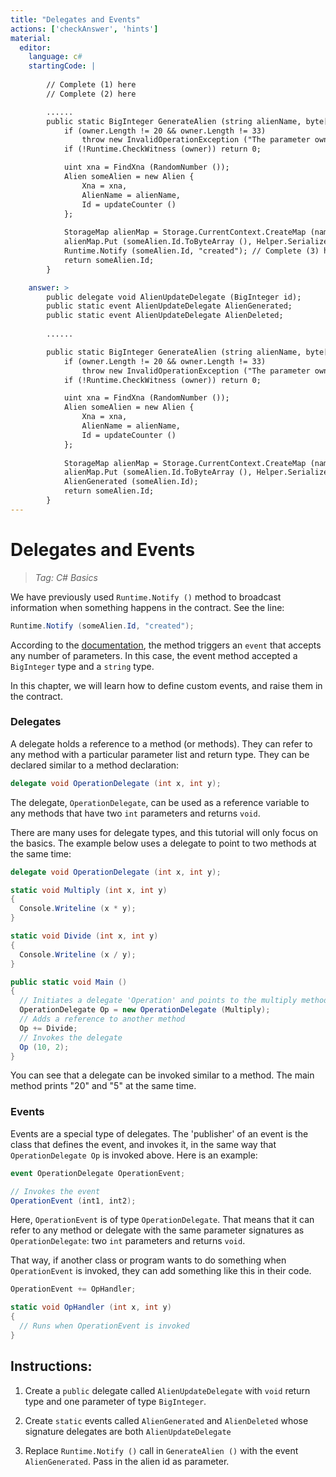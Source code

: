```yaml
---
title: "Delegates and Events"
actions: ['checkAnswer', 'hints']
material: 
  editor:
    language: c#
    startingCode: | 
    
        // Complete (1) here
        // Complete (2) here

        ......
        public static BigInteger GenerateAlien (string alienName, byte[] owner) {
            if (owner.Length != 20 && owner.Length != 33)
                throw new InvalidOperationException ("The parameter owner should be a 20-byte address or a 33-byte public key");        // Check if the owner is the same as one who invoked contract
            if (!Runtime.CheckWitness (owner)) return 0; 

            uint xna = FindXna (RandomNumber ());
            Alien someAlien = new Alien {
                Xna = xna,
                AlienName = alienName,
                Id = updateCounter ()
            }; 
            
            StorageMap alienMap = Storage.CurrentContext.CreateMap (nameof (alienMap)); 
            alienMap.Put (someAlien.Id.ToByteArray (), Helper.Serialize (someAlien)); 
            Runtime.Notify (someAlien.Id, "created"); // Complete (3) here
            return someAlien.Id; 
        }

    answer: > 
        public delegate void AlienUpdateDelegate (BigInteger id); 
        public static event AlienUpdateDelegate AlienGenerated; 
        public static event AlienUpdateDelegate AlienDeleted; 
        
        ......

        public static BigInteger GenerateAlien (string alienName, byte[] owner) {
            if (owner.Length != 20 && owner.Length != 33)
                throw new InvalidOperationException ("The parameter owner should be a 20-byte address or a 33-byte public key");        // Check if the owner is the same as one who invoked contract
            if (!Runtime.CheckWitness (owner)) return 0; 

            uint xna = FindXna (RandomNumber ());
            Alien someAlien = new Alien {
                Xna = xna,
                AlienName = alienName,
                Id = updateCounter ()
            }; 
            
            StorageMap alienMap = Storage.CurrentContext.CreateMap (nameof (alienMap)); 
            alienMap.Put (someAlien.Id.ToByteArray (), Helper.Serialize (someAlien)); 
            AlienGenerated (someAlien.Id); 
            return someAlien.Id; 
        }
---
```


# Delegates and Events
> *Tag: C# Basics*

We have previously used `Runtime.Notify ()` method to broadcast information when something happens in the contract. See the line: 

```c#
Runtime.Notify (someAlien.Id, "created");
```

According to the [documentation](https://docs.neo.org/docs/en-us/reference/scapi/fw/dotnet/neo/Runtime/Notify.html), the method triggers an `event` that accepts any number of parameters. In this case, the event method accepted a `BigInteger` type and a `string` type. 

In this chapter, we will learn how to define custom events, and raise them in the contract. 

### Delegates

A delegate holds a reference to a method (or methods). They can refer to any method with a particular parameter list and return type. They can be declared similar to a method declaration:

```c#
delegate void OperationDelegate (int x, int y); 
```

The delegate, `OperationDelegate`, can be used as a reference variable to any methods that have two `int` parameters and returns `void`. 

There are many uses for delegate types, and this tutorial will only focus on the basics. The example below uses a delegate to point to two methods at the same time: 

```c#
delegate void OperationDelegate (int x, int y); 

static void Multiply (int x, int y) 
{
  Console.Writeline (x * y);
}

static void Divide (int x, int y)
{
  Console.Writeline (x / y); 
}

public static void Main ()
{
  // Initiates a delegate 'Operation' and points to the multiply method
  OperationDelegate Op = new OperationDelegate (Multiply); 
  // Adds a reference to another method
  Op += Divide; 
  // Invokes the delegate
  Op (10, 2); 
}
```
You can see that a delegate can be invoked similar to a method. The main method prints "20" and "5" at the same time. 

### Events

Events are a special type of delegates. The 'publisher' of an event is the class that defines the event, and invokes it, in the same way that `OperationDelegate Op` is invoked above. Here is an example: 

```c#
event OperationDelegate OperationEvent; 

// Invokes the event
OperationEvent (int1, int2); 
```

Here, `OperationEvent` is of type `OperationDelegate`. That means that it can refer to any method or delegate with the same parameter signatures as `OperationDelegate`: two `int` parameters and returns `void`. 

That way, if another class or program wants to do something when `OperationEvent` is invoked, they can add something like this in their code. 

```c#
OperationEvent += OpHandler; 

static void OpHandler (int x, int y) 
{
  // Runs when OperationEvent is invoked
}
```

## Instructions: 
1. Create a `public` delegate called `AlienUpdateDelegate` with `void` return type and one parameter of type `BigInteger`. 

2. Create `static` events called `AlienGenerated` and `AlienDeleted` whose signature delegates are both `AlienUpdateDelegate`

3. Replace `Runtime.Notify ()` call in `GenerateAlien ()` with the event `AlienGenerated`. Pass in the alien id as parameter. 
